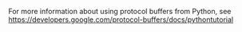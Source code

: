 For more information about using protocol buffers from Python, see
https://developers.google.com/protocol-buffers/docs/pythontutorial
